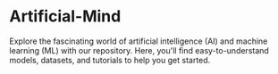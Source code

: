 # Artificial-Mind
Explore the fascinating world of artificial intelligence (AI) and machine learning (ML) with our repository. Here, you'll find easy-to-understand models, datasets, and tutorials to help you get started.
